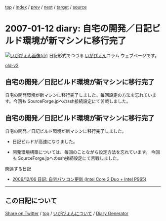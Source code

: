 [top](https://igapyon.github.io/diary/) 
 / [index](https://igapyon.github.io/diary/2007/index.html) 
 / [prev](https://igapyon.github.io/diary/2007/ig070110.html) 
 / [next](https://igapyon.github.io/diary/2007/ig070113.html) 
 / [target](https://igapyon.github.io/diary/2007/ig070112.html) 
 / [source](https://github.com/igapyon/diary/blob/gh-pages/2007/ig070112.html.src.md) 

2007-01-12 diary: 自宅の開発／日記ビルド環境が新マシンに移行完了
=====================================================================================================
[![いがぴょん画像(小)](https://igapyon.github.io/diary/images/iga200306s.jpg "いがぴょん")](https://igapyon.github.io/diary/memo/memoigapyon.html) 日記形式でつづる [いがぴょん](https://igapyon.github.io/diary/memo/memoigapyon.html)コラム ウェブページです。

[old-v2](ig070112-orig.html)

## 自宅の開発／日記ビルド環境が新マシンに移行完了

自宅の開発環境が新マシンに移行完了しました。毎回設定の方法を忘れています。今回も SourceForge.jpへのssh接続設定にて苦戦しました。


## 自宅の開発／日記ビルド環境が新マシンに移行完了

自宅の開発／日記ビルド環境が新マシンに移行完了しました。

* 日記ビルドが高速になりました。 
  
* 開発環境構築については、毎回のことながら設定方法を忘れています。
  今回も SourceForge.jpへのssh接続設定にて苦戦しました。

関連する日記

* [2006/12/06 日記: 自宅パソコン更新 (Intel Core 2 Duo + Intel P965)](../2006/ig061206.html)

----------------------------------------------------------------------------------------------------

## この日記について

[Share on Twitter](https://twitter.com/intent/tweet?hashtags=igapyon%2Cdiary%2C%E3%81%84%E3%81%8C%E3%81%B4%E3%82%87%E3%82%93&text=%E8%87%AA%E5%AE%85%E3%81%AE%E9%96%8B%E7%99%BA%EF%BC%8F%E6%97%A5%E8%A8%98%E3%83%93%E3%83%AB%E3%83%89%E7%92%B0%E5%A2%83%E3%81%8C%E6%96%B0%E3%83%9E%E3%82%B7%E3%83%B3%E3%81%AB%E7%A7%BB%E8%A1%8C%E5%AE%8C%E4%BA%86&url=https%3A%2F%2Figapyon.github.io%2Fdiary%2F2007%2Fig070112.html) / [top](../index.html) / [いがぴょんについて](https://igapyon.github.io/diary/memo/memoigapyon.html) / [Diary Generator](https://github.com/igapyon/igapyonv3)
